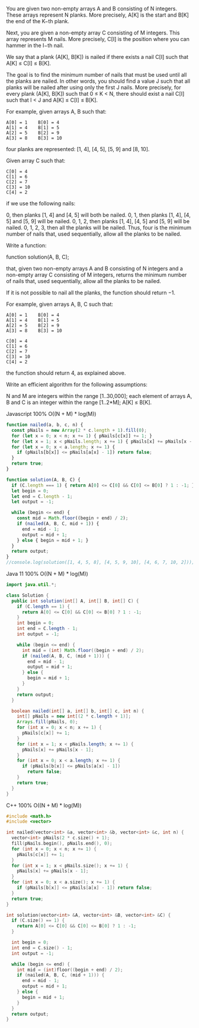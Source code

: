 
You are given two non-empty arrays A and B consisting of N integers. These arrays represent N planks. More precisely, A[K] is the start and B[K] the end of the K−th plank.

Next, you are given a non-empty array C consisting of M integers. This array represents M nails. More precisely, C[I] is the position where you can hammer in the I−th nail.

We say that a plank (A[K], B[K]) is nailed if there exists a nail C[I] such that A[K] ≤ C[I] ≤ B[K].

The goal is to find the minimum number of nails that must be used until all the planks are nailed. In other words, you should find a value J such that all planks will be nailed after using only the first J nails. More precisely, for every plank (A[K], B[K]) such that 0 ≤ K < N, there should exist a nail C[I] such that I < J and A[K] ≤ C[I] ≤ B[K].

For example, given arrays A, B such that:

    A[0] = 1    B[0] = 4
    A[1] = 4    B[1] = 5
    A[2] = 5    B[2] = 9
    A[3] = 8    B[3] = 10
four planks are represented: [1, 4], [4, 5], [5, 9] and [8, 10].

Given array C such that:

    C[0] = 4
    C[1] = 6
    C[2] = 7
    C[3] = 10
    C[4] = 2
if we use the following nails:

0, then planks [1, 4] and [4, 5] will both be nailed.
0, 1, then planks [1, 4], [4, 5] and [5, 9] will be nailed.
0, 1, 2, then planks [1, 4], [4, 5] and [5, 9] will be nailed.
0, 1, 2, 3, then all the planks will be nailed.
Thus, four is the minimum number of nails that, used sequentially, allow all the planks to be nailed.

Write a function:

function solution(A, B, C);

that, given two non-empty arrays A and B consisting of N integers and a non-empty array C consisting of M integers, returns the minimum number of nails that, used sequentially, allow all the planks to be nailed.

If it is not possible to nail all the planks, the function should return −1.

For example, given arrays A, B, C such that:

    A[0] = 1    B[0] = 4
    A[1] = 4    B[1] = 5
    A[2] = 5    B[2] = 9
    A[3] = 8    B[3] = 10

    C[0] = 4
    C[1] = 6
    C[2] = 7
    C[3] = 10
    C[4] = 2
the function should return 4, as explained above.

Write an efficient algorithm for the following assumptions:

N and M are integers within the range [1..30,000];
each element of arrays A, B and C is an integer within the range [1..2*M];
A[K] ≤ B[K].


Javascript 100% O((N + M) * log(M))
```javascript
function nailed(a, b, c, n) {
  const pNails = new Array(2 * c.length + 1).fill(0);
  for (let x = 0; x < n; x += 1) { pNails[c[x]] += 1; }
  for (let x = 1; x < pNails.length; x += 1) { pNails[x] += pNails[x - 1]; }
  for (let x = 0; x < a.length; x += 1) {
    if (pNails[b[x]] <= pNails[a[x] - 1]) return false;
  }
  return true;
}

function solution(A, B, C) {
  if (C.length === 1) { return A[0] <= C[0] && C[0] <= B[0] ? 1 : -1; }
  let begin = 0;
  let end = C.length - 1;
  let output = -1;

  while (begin <= end) {
    const mid = Math.floor((begin + end) / 2);
    if (nailed(A, B, C, mid + 1)) {
      end = mid - 1;
      output = mid + 1;
    } else { begin = mid + 1; }
  }
  return output;
}
//console.log(solution([1, 4, 5, 8], [4, 5, 9, 10], [4, 6, 7, 10, 2])); // 4

```


Java 11 100%  O((N + M) * log(M))
```java
import java.util.*;

class Solution {
  public int solution(int[] A, int[] B, int[] C) {
    if (C.length == 1) {
      return A[0] <= C[0] && C[0] <= B[0] ? 1 : -1;
    }
    int begin = 0;
    int end = C.length - 1;
    int output = -1;

    while (begin <= end) {
      int mid = (int) Math.floor((begin + end) / 2);
      if (nailed(A, B, C, (mid + 1))) {
        end = mid - 1;
        output = mid + 1;
      } else {
        begin = mid + 1;
      }
    }
    return output;
  }

  boolean nailed(int[] a, int[] b, int[] c, int n) {
    int[] pNails = new int[(2 * c.length + 1)];
    Arrays.fill(pNails, 0);
    for (int x = 0; x < n; x += 1) {
      pNails[c[x]] += 1;
    }
    for (int x = 1; x < pNails.length; x += 1) {
      pNails[x] += pNails[x - 1];
    }
    for (int x = 0; x < a.length; x += 1) {
      if (pNails[b[x]] <= pNails[a[x] - 1])
        return false;
    }
    return true;
  }
}

```





C++ 100%    O((N + M) * log(M))
```c++
#include <math.h>
#include <vector>

int nailed(vector<int> &a, vector<int> &b, vector<int> &c, int n) {
  vector<int> pNails(2 * c.size() + 1);
  fill(pNails.begin(), pNails.end(), 0);
  for (int x = 0; x < n; x += 1) {
    pNails[c[x]] += 1;
  }
  for (int x = 1; x < pNails.size(); x += 1) {
    pNails[x] += pNails[x - 1];
  }
  for (int x = 0; x < a.size(); x += 1) {
    if (pNails[b[x]] <= pNails[a[x] - 1]) return false;
  }
  return true;
}

int solution(vector<int> &A, vector<int> &B, vector<int> &C) {
  if (C.size() == 1) {
    return A[0] <= C[0] && C[0] <= B[0] ? 1 : -1;
  }

  int begin = 0;
  int end = C.size() - 1;
  int output = -1;

  while (begin <= end) {
    int mid = (int)floor((begin + end) / 2);
    if (nailed(A, B, C, (mid + 1))) {
      end = mid - 1;
      output = mid + 1;
    } else {
      begin = mid + 1;
    }
  }
  return output;
}

```
